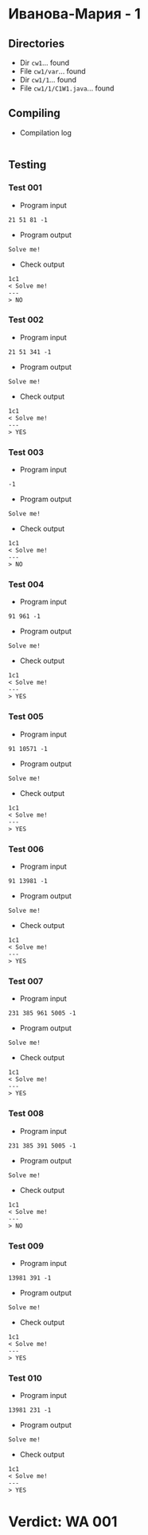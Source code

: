 # Иванова-Мария - 1
## Directories
- Dir `cw1`... found
- File `cw1/var`... found
- Dir `cw1/1`... found
- File `cw1/1/C1W1.java`... found
## Compiling
- Compilation log
```

```
## Testing
### Test 001
- Program input
```
21 51 81 -1

```
- Program output
```
Solve me!

```
- Check output
```
1c1
< Solve me!
---
> NO

```
### Test 002
- Program input
```
21 51 341 -1

```
- Program output
```
Solve me!

```
- Check output
```
1c1
< Solve me!
---
> YES

```
### Test 003
- Program input
```
-1

```
- Program output
```
Solve me!

```
- Check output
```
1c1
< Solve me!
---
> NO

```
### Test 004
- Program input
```
91 961 -1

```
- Program output
```
Solve me!

```
- Check output
```
1c1
< Solve me!
---
> YES

```
### Test 005
- Program input
```
91 10571 -1

```
- Program output
```
Solve me!

```
- Check output
```
1c1
< Solve me!
---
> YES

```
### Test 006
- Program input
```
91 13981 -1

```
- Program output
```
Solve me!

```
- Check output
```
1c1
< Solve me!
---
> YES

```
### Test 007
- Program input
```
231 385 961 5005 -1

```
- Program output
```
Solve me!

```
- Check output
```
1c1
< Solve me!
---
> YES

```
### Test 008
- Program input
```
231 385 391 5005 -1

```
- Program output
```
Solve me!

```
- Check output
```
1c1
< Solve me!
---
> NO

```
### Test 009
- Program input
```
13981 391 -1

```
- Program output
```
Solve me!

```
- Check output
```
1c1
< Solve me!
---
> YES

```
### Test 010
- Program input
```
13981 231 -1

```
- Program output
```
Solve me!

```
- Check output
```
1c1
< Solve me!
---
> YES

```
# Verdict: WA 001
